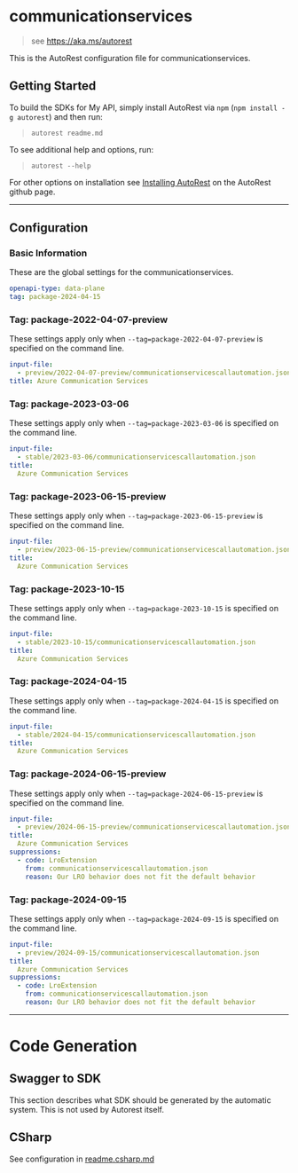 # communicationservices

> see https://aka.ms/autorest

This is the AutoRest configuration file for communicationservices.

## Getting Started

To build the SDKs for My API, simply install AutoRest via `npm` (`npm install -g autorest`) and then run:

> `autorest readme.md`

To see additional help and options, run:

> `autorest --help`

For other options on installation see [Installing AutoRest](https://aka.ms/autorest/install) on the AutoRest github page.

---

## Configuration

### Basic Information

These are the global settings for the communicationservices.

```yaml
openapi-type: data-plane
tag: package-2024-04-15
```

### Tag: package-2022-04-07-preview

These settings apply only when `--tag=package-2022-04-07-preview` is specified on the command line.

```yaml $(tag) == 'package-2022-04-07-preview'
input-file:
  - preview/2022-04-07-preview/communicationservicescallautomation.json
title: Azure Communication Services
```

### Tag: package-2023-03-06

These settings apply only when `--tag=package-2023-03-06` is specified on the command line.

```yaml $(tag) == 'package-2023-03-06'
input-file:
  - stable/2023-03-06/communicationservicescallautomation.json
title:
  Azure Communication Services
```

### Tag: package-2023-06-15-preview

These settings apply only when `--tag=package-2023-06-15-preview` is specified on the command line.

```yaml $(tag) == 'package-2023-06-15-preview'
input-file:
  - preview/2023-06-15-preview/communicationservicescallautomation.json
title:
  Azure Communication Services
```

### Tag: package-2023-10-15

These settings apply only when `--tag=package-2023-10-15` is specified on the command line.

```yaml $(tag) == 'package-2023-10-15'
input-file:
  - stable/2023-10-15/communicationservicescallautomation.json
title:
  Azure Communication Services
```

### Tag: package-2024-04-15

These settings apply only when `--tag=package-2024-04-15` is specified on the command line.

```yaml $(tag) == 'package-2024-04-15'
input-file:
  - stable/2024-04-15/communicationservicescallautomation.json
title:
  Azure Communication Services
```

### Tag: package-2024-06-15-preview

These settings apply only when `--tag=package-2024-06-15-preview` is specified on the command line.

```yaml $(tag) == 'package-2024-06-15-preview'
input-file:
  - preview/2024-06-15-preview/communicationservicescallautomation.json
title:
  Azure Communication Services
suppressions:
  - code: LroExtension
    from: communicationservicescallautomation.json
    reason: Our LRO behavior does not fit the default behavior
```

### Tag: package-2024-09-15

These settings apply only when `--tag=package-2024-09-15` is specified on the command line.

```yaml $(tag) == 'package-2024-09-15'
input-file:
  - preview/2024-09-15/communicationservicescallautomation.json
title:
  Azure Communication Services
suppressions:
  - code: LroExtension
    from: communicationservicescallautomation.json
    reason: Our LRO behavior does not fit the default behavior
```

---

# Code Generation

## Swagger to SDK

This section describes what SDK should be generated by the automatic system.
This is not used by Autorest itself.

## CSharp

See configuration in [readme.csharp.md](./readme.csharp.md)
